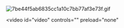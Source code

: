 ![7be44f5ab6835cc1a10c7bb77af3e73f.gif](https://ppmm.org/images/2020/10/10/7be44f5ab6835cc1a10c7bb77af3e73f.gif)

<video id="video" controls="" preload="none" 
<source id="mp4" src="https://cvws.icloud-content.com/B/AayTWNEioW71LNhJkkXx8XMC0BshAbHJlpY4B7WOOfAti_91kEdWzM4v/IMG_4157.mp4?o=Ag1PMYF2FScYV2Y3x_Kn9FnMPCYgbK-FjVtI6ttoT809&v=1&x=3&a=CAogr_7wMrkS4h8EOFuIpt-DG4vrQHKGx5KcP1WxCS-BbgASbRDHqofy0C4Yx7qCxtouIgEAUgQC0BshWgRWzM4vaiYfDrh3_w2PA33zUZaSJnSJpxFj2Kft53eYLlq6Pdl-wBjkuwl2ZnImMDtsC-wobaqCHK-wopRktiaT-nGvx0u7tgVJTkidwdO4PiXIsH4&e=1604853996&fl=&r=6619304C-D96E-4674-A176-0F479446D079-1&k=9OBpLBK4A1Gg6rHprpC-dA&ckc=com.apple.clouddocs&ckz=iCloud.is.workflow.my.workflows&p=53&s=jNaE6d3pF7SiFtQtZ80O-cELnno&teh=2" type="video/mp4">
      </video>
